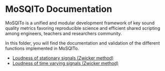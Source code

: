 # MoSQITo Documentation

MoSQITo is a unified and modular development framework of key sound quality metrics favoring reproducible science and efficient shared scripting among engineers, teachers and researchers community.

In this folder, you will find the documentation and validation of the different functions implemented in MoSQITo.

- [Loudness of stationary signals (Zwicker method)](./loudness-stationary.md)
- [Loudness of time varying signals (Zwicker method)](./loudness-time-varying.md)